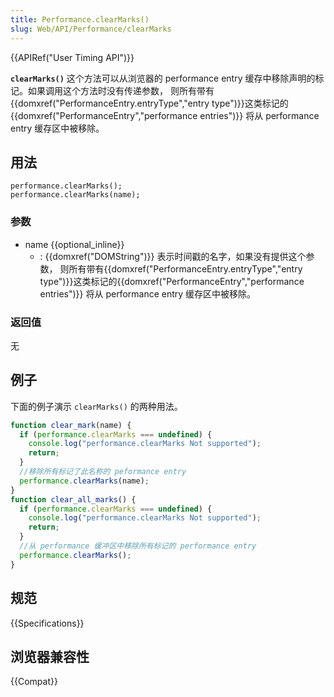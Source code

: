 ```yaml
---
title: Performance.clearMarks()
slug: Web/API/Performance/clearMarks
---
```


{{APIRef("User Timing API")}}

**`clearMarks()`** 这个方法可以从浏览器的 performance entry 缓存中移除声明的标记。如果调用这个方法时没有传递参数， 则所有带有{{domxref("PerformanceEntry.entryType","entry type")}}这类标记的{{domxref("PerformanceEntry","performance entries")}} 将从 performance entry 缓存区中被移除。

## 用法

```
performance.clearMarks();
performance.clearMarks(name);
```

### 参数

- name {{optional_inline}}
  - : {{domxref("DOMString")}} 表示时间戳的名字，如果没有提供这个参数， 则所有带有{{domxref("PerformanceEntry.entryType","entry type")}}这类标记的{{domxref("PerformanceEntry","performance entries")}} 将从 performance entry 缓存区中被移除。

### 返回值

无

## 例子

下面的例子演示 `clearMarks()` 的两种用法。

```js
function clear_mark(name) {
  if (performance.clearMarks === undefined) {
    console.log("performance.clearMarks Not supported");
    return;
  }
  //移除所有标记了此名称的 peformance entry
  performance.clearMarks(name);
}
function clear_all_marks() {
  if (performance.clearMarks === undefined) {
    console.log("performance.clearMarks Not supported");
    return;
  }
  //从 performance 缓冲区中移除所有标记的 performance entry
  performance.clearMarks();
}
```

## 规范

{{Specifications}}

## 浏览器兼容性

{{Compat}}
